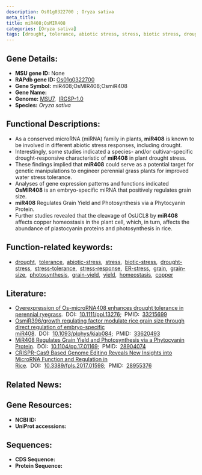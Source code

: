 ```yaml
---
description: Os01g0322700 ; Oryza sativa
meta_title:
title: miR408;OsMIR408
categories: [Oryza sativa]
tags: [drought, tolerance, abiotic stress, stress, biotic stress, drought stress, stress tolerance, stress response, ER stress, grain, grain size, photosynthesis, grain yield, yield, homeostasis, copper]
---
```


## Gene Details:
- **MSU gene ID:** None  
- **RAPdb gene ID:** [Os01g0322700](https://rapdb.dna.affrc.go.jp/locus/?name=Os01g0322700)  
- **Gene Symbol:** miR408;OsMIR408;OsmiR408
- **Gene Name:**
- **Genome:**  [MSU7](http://rice.uga.edu/),&nbsp;&nbsp;[IRGSP-1.0](https://rapdb.dna.affrc.go.jp/download/irgsp1.html)
- **Species:** *Oryza sativa*

## Functional Descriptions:
   - As a conserved microRNA (miRNA) family in plants, **miR408** is known to be involved in different abiotic stress responses, including drought.
   - Interestingly, some studies indicated a species- and/or cultivar-specific drought-responsive characteristic of **miR408** in plant drought stress.
   - These findings implied that **miR408** could serve as a potential target for genetic manipulations to engineer perennial grass plants for improved water stress tolerance.
   - Analyses of gene expression patterns and functions indicated **OsMIR408** is an embryo-specific miRNA that positively regulates grain size.
   - **miR408** Regulates Grain Yield and Photosynthesis via a Phytocyanin Protein.
   - Further studies revealed that the cleavage of OsUCL8 by **miR408** affects copper homeostasis in the plant cell, which, in turn, affects the abundance of plastocyanin proteins and photosynthesis in rice.

## Function-related keywords:
   - [drought](/tags/drought/),&nbsp;&nbsp;[tolerance](/tags/tolerance/),&nbsp;&nbsp;[abiotic-stress](/tags/abiotic-stress/),&nbsp;&nbsp;[stress](/tags/stress/),&nbsp;&nbsp;[biotic-stress](/tags/biotic-stress/),&nbsp;&nbsp;[drought-stress](/tags/drought-stress/),&nbsp;&nbsp;[stress-tolerance](/tags/stress-tolerance/),&nbsp;&nbsp;[stress-response](/tags/stress-response/),&nbsp;&nbsp;[ER-stress](/tags/ER-stress/),&nbsp;&nbsp;[grain](/tags/grain/),&nbsp;&nbsp;[grain-size](/tags/grain-size/),&nbsp;&nbsp;[photosynthesis](/tags/photosynthesis/),&nbsp;&nbsp;[grain-yield](/tags/grain-yield/),&nbsp;&nbsp;[yield](/tags/yield/),&nbsp;&nbsp;[homeostasis](/tags/homeostasis/),&nbsp;&nbsp;[copper](/tags/copper/)

## Literature:
   - [Overexpression of Os-microRNA408 enhances drought tolerance in perennial ryegrass](https://www.doi.org/10.1111/ppl.13276).&nbsp;&nbsp;DOI:&nbsp;&nbsp;[10.1111/ppl.13276](https://www.doi.org/10.1111/ppl.13276);&nbsp;&nbsp;PMID:&nbsp;&nbsp;[33215699](https://pubmed.ncbi.nlm.nih.gov/33215699/)
   - [OsmiR396/growth regulating factor modulate rice grain size through direct regulation of embryo-specific miR408](https://www.doi.org/10.1093/plphys/kiab084).&nbsp;&nbsp;DOI:&nbsp;&nbsp;[10.1093/plphys/kiab084](https://www.doi.org/10.1093/plphys/kiab084);&nbsp;&nbsp;PMID:&nbsp;&nbsp;[33620493](https://pubmed.ncbi.nlm.nih.gov/33620493/)
   - [MiR408 Regulates Grain Yield and Photosynthesis via a Phytocyanin Protein](https://www.doi.org/10.1104/pp.17.01169).&nbsp;&nbsp;DOI:&nbsp;&nbsp;[10.1104/pp.17.01169](https://www.doi.org/10.1104/pp.17.01169);&nbsp;&nbsp;PMID:&nbsp;&nbsp;[28904074](https://pubmed.ncbi.nlm.nih.gov/28904074/)
   - [CRISPR-Cas9 Based Genome Editing Reveals New Insights into MicroRNA Function and Regulation in Rice](https://www.doi.org/10.3389/fpls.2017.01598).&nbsp;&nbsp;DOI:&nbsp;&nbsp;[10.3389/fpls.2017.01598](https://www.doi.org/10.3389/fpls.2017.01598);&nbsp;&nbsp;PMID:&nbsp;&nbsp;[28955376](https://pubmed.ncbi.nlm.nih.gov/28955376/)

## Related News:

## Gene Resources:
- **NCBI ID:**  []()
- **UniProt accessions:** [](https://www.uniprot.org/uniprotkb//entry)

## Sequences:
- **CDS Sequence:**
- **Protein Sequence:**
